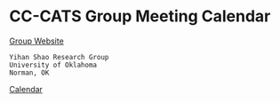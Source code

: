 # CC-CATS Group Meeting Calendar 

[Group Website](https://sites.google.com/view/ccats-group)

    Yihan Shao Research Group
    University of Oklahoma
    Norman, OK 

[Calendar](https://github.com/van-richard/GroupMeetingCaldendar/blob/build/main.pdf)
